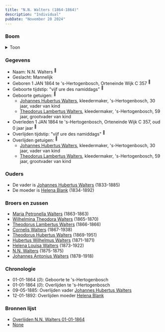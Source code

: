 ```yaml
---
title: "N.N. Walters (1864-1864)"
description: "Individual"
pubDate: "November 20 2024"
---
```


### Boom
<details><summary>Toon</summary>

![test](https://www.plantuml.com/plantuml/svg/dP9HQy903CVVxrC4z-2Jqjhfh8YeG-U4oHWROqzoRJDRUhsJonKHyRilQdM3WOoz7Kd--V-It92SjAuibA0yqsjfPG6HZFELDQLExeqo5foLcZY5seaqIn3YpCOAJsyircuB1HOHMZg5oA55uxPh53-wnaeImKu0mDZO1ErhciMvHg9-lv2P7WmW47iXwl1yj29nKjJc9fMQws1MieSh2TwbOWkgWIHuz3plBWIucGJJzdJC1hlF35MoXtulaj5s6Hdd5FO6uBTWzFO0VZS8e4wD6VSoAzIHeJZz8QAyL6efTRAChI6A35kpEeIdqGUBk-tVulqPTOOAjOInaZg_q7KzffkE9y4ak48N-6pmSg2x_GSTppOVBLWTjgxWzNiRJ99Chmv-rJoTrX5qog2jDjoeR9MwBIfbDWox5zLw6usgGbGJVGSg9GSEgT0NPxT5Sz7yTQhGXykv_t2oQghEltPoHSp_R8WwuN__1G00)
</details>

### Gegevens
- Naam: N.N. Walters <sup><a href="../s00117/" style="text-decoration:none" title="Overlijden N.N. Walters 01-01-1864">:link:</a></sup>
- Geslacht: Mannelijk
- Geboren 1 JAN 1864 te 's-Hertogenbosch, Orteneinde Wijk C 357 <sup><a href="../s00117/" style="text-decoration:none" title="Overlijden N.N. Walters 01-01-1864">:link:</a></sup>
- Geboorte tijdstip: "vijf ure des namiddags" <sup><a href="../s00117/" style="text-decoration:none" title="Overlijden N.N. Walters 01-01-1864">:link:</a></sup>
- Geboorte getuigen: <sup><a href="../s00117/" style="text-decoration:none" title="Overlijden N.N. Walters 01-01-1864">:link:</a></sup>
  - [Johannes Hubertus Walters](../i00079/), kleedermaker, \'s-Hertogenbosch, 30 jaar, vader van kind
  - [Theodorus Lambertus Walters](../i00088/), kleedermaker, \'s-Hertogenbosch, 59 jaar, grootvader van kind
- Overleden 1 JAN 1864 te 's-Hertogenbosch, Orteneinde Wijk C 357, oud 0 jaar jaar <sup><a href="../s00117/" style="text-decoration:none" title="Overlijden N.N. Walters 01-01-1864">:link:</a></sup>
- Overlijden tijdstip: "vijf ure des namiddags" <sup><a href="../s00117/" style="text-decoration:none" title="Overlijden N.N. Walters 01-01-1864">:link:</a></sup>
- Overlijden getuigen: <sup><a href="../s00117/" style="text-decoration:none" title="Overlijden N.N. Walters 01-01-1864">:link:</a></sup>
  - [Johannes Hubertus Walters](../i00079/), kleedermaker, \'s-Hertogenbosch, 30 jaar, vader van kind
  - [Theodorus Lambertus Walters](../i00088/), kleedermaker, \'s-Hertogenbosch, 59 jaar, grootvader van kind

### Ouders
- De vader is [Johannes Hubertus Walters](../i00079/) (1833-1885)
- De moeder is [Helena Blank](../i00080/) (1834-1892)

### Broers en zussen
- [Maria Petronella Walters](../i00090/) (1863-1863)
- [Wilhelmina Theodora Walters](../i00092/) (1865-1870)
- [Theodorus Lambertus Walters](../i00093/) (1866-1866)
- [Cornelis Walters](../i00094/) (1867-1938)
- [Theodorus Hubertus Walters](../i00075/) (1869-1951)
- [Hubertus Wilhelmus Walters](../i00095/) (1871-1871)
- [Helena Louisa Walters](../i00096/) (1873-1922)
- [N.N. Walters](../i00097/) (1875-1875)
- [Johannes Antonius Walters](../i00098/) (1878-1918)

### Chronologie
- 01-01-1864 (<i>0</i>): Geboorte te 's-Hertogenbosch
- 01-01-1864 (<i>0</i>): Overlijden te 's-Hertogenbosch
- 09-05-1885: Overlijden vader [Johannes Hubertus Walters](../i00079/)
- 12-01-1892: Overlijden moeder [Helena Blank](../i00080/)

### Bronnen lijst
- [Overlijden N.N. Walters 01-01-1864](../s00117/)
- [None](../s00208/)